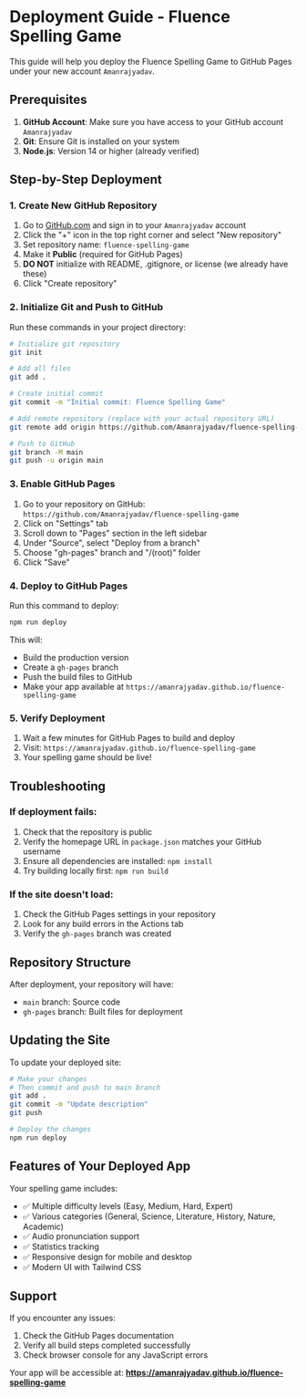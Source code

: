 # Deployment Guide - Fluence Spelling Game

This guide will help you deploy the Fluence Spelling Game to GitHub Pages under your new account `Amanrajyadav`.

## Prerequisites

1. **GitHub Account**: Make sure you have access to your GitHub account `Amanrajyadav`
2. **Git**: Ensure Git is installed on your system
3. **Node.js**: Version 14 or higher (already verified)

## Step-by-Step Deployment

### 1. Create New GitHub Repository

1. Go to [GitHub.com](https://github.com) and sign in to your `Amanrajyadav` account
2. Click the "+" icon in the top right corner and select "New repository"
3. Set repository name: `fluence-spelling-game`
4. Make it **Public** (required for GitHub Pages)
5. **DO NOT** initialize with README, .gitignore, or license (we already have these)
6. Click "Create repository"

### 2. Initialize Git and Push to GitHub

Run these commands in your project directory:

```bash
# Initialize git repository
git init

# Add all files
git add .

# Create initial commit
git commit -m "Initial commit: Fluence Spelling Game"

# Add remote repository (replace with your actual repository URL)
git remote add origin https://github.com/Amanrajyadav/fluence-spelling-game.git

# Push to GitHub
git branch -M main
git push -u origin main
```

### 3. Enable GitHub Pages

1. Go to your repository on GitHub: `https://github.com/Amanrajyadav/fluence-spelling-game`
2. Click on "Settings" tab
3. Scroll down to "Pages" section in the left sidebar
4. Under "Source", select "Deploy from a branch"
5. Choose "gh-pages" branch and "/(root)" folder
6. Click "Save"

### 4. Deploy to GitHub Pages

Run this command to deploy:

```bash
npm run deploy
```

This will:
- Build the production version
- Create a `gh-pages` branch
- Push the build files to GitHub
- Make your app available at `https://amanrajyadav.github.io/fluence-spelling-game`

### 5. Verify Deployment

1. Wait a few minutes for GitHub Pages to build and deploy
2. Visit: `https://amanrajyadav.github.io/fluence-spelling-game`
3. Your spelling game should be live!

## Troubleshooting

### If deployment fails:
1. Check that the repository is public
2. Verify the homepage URL in `package.json` matches your GitHub username
3. Ensure all dependencies are installed: `npm install`
4. Try building locally first: `npm run build`

### If the site doesn't load:
1. Check the GitHub Pages settings in your repository
2. Look for any build errors in the Actions tab
3. Verify the `gh-pages` branch was created

## Repository Structure

After deployment, your repository will have:
- `main` branch: Source code
- `gh-pages` branch: Built files for deployment

## Updating the Site

To update your deployed site:

```bash
# Make your changes
# Then commit and push to main branch
git add .
git commit -m "Update description"
git push

# Deploy the changes
npm run deploy
```

## Features of Your Deployed App

Your spelling game includes:
- ✅ Multiple difficulty levels (Easy, Medium, Hard, Expert)
- ✅ Various categories (General, Science, Literature, History, Nature, Academic)
- ✅ Audio pronunciation support
- ✅ Statistics tracking
- ✅ Responsive design for mobile and desktop
- ✅ Modern UI with Tailwind CSS

## Support

If you encounter any issues:
1. Check the GitHub Pages documentation
2. Verify all build steps completed successfully
3. Check browser console for any JavaScript errors

Your app will be accessible at: **https://amanrajyadav.github.io/fluence-spelling-game** 